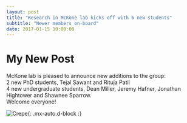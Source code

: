 ```yaml
---
layout: post
title: "Research in McKone lab kicks off with 6 new students"
subtitle: "Newer members on-board"
date: 2017-01-15 10:00:00
---
```

# My New Post

McKone lab is pleased to announce new additions to the group:  
2 new PhD students, Tejal Sawant and Rituja Patil  
4 new undergraduate students, Dean Miller, Jeremy Hafner, Jonathan Hightower and Shawnee Sparrow.  
Welcome everyone! 

![Crepe](https://raw.githubusercontent.com/Advay2803/advay2803.github.io/blob/master/assets/img/2017%20members.png){: .mx-auto.d-block :}

